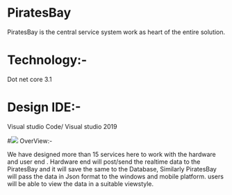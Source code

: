 # PiratesBay
PiratesBay is the central service system work as heart of the entire solution.

# Technology:-
Dot net core 3.1 

# Design IDE:-
Visual studio Code/ Visual studio 2019

#<img src="https://img.icons8.com/nolan/64/futures.png"/> OverView:-

We have designed more than 15 services here to work with the hardware and user end . 
Hardware end will post/send the realtime data to the PiratesBay and it will save the same to the Database,
Similarly PiratesBay will pass the data in Json format to the windows and mobile platform.
users will be able to view the data in a suitable viewstyle.
